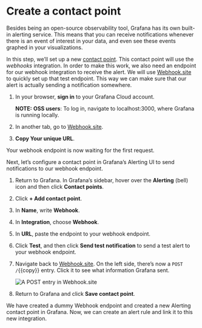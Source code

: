 # Create a contact point

Besides being an open-source observability tool, Grafana has its own built-in alerting service. This means that you can receive notifications whenever there is an event of interest in your data, and even see these events graphed in your visualizations.

In this step, we’ll set up a new [contact point](https://grafana.com/docs/grafana/latest/alerting/configure-notifications/manage-contact-points/integrations/webhook-notifier/). This contact point will use the _webhooks_ integration. In order to make this work, we also need an endpoint for our webhook integration to receive the alert. We will use [Webhook.site](https://webhook.site/) to quickly set up that test endpoint. This way we can make sure that our alert is actually sending a notification somewhere.

1. In your browser, **sign in** to your Grafana Cloud account.

   **NOTE:**
   **OSS users**: To log in, navigate to localhost:3000, where Grafana is running locally.

1. In another tab, go to [Webhook.site](https://webhook.site/).

1. **Copy Your unique URL**.

Your webhook endpoint is now waiting for the first request.

Next, let’s configure a contact point in Grafana’s Alerting UI to send notifications to our webhook endpoint.

1. Return to Grafana. In Grafana’s sidebar, hover over the **Alerting** (bell) icon and then click **Contact points**.

1. Click **+ Add contact point**.

1. In **Name**, write **Webhook**.

1. In **Integration**, choose **Webhook**.

1. In **URL**, paste the endpoint to your webhook endpoint.

1. Click **Test**, and then click **Send test notification** to send a test alert to your webhook endpoint.

1. Navigate back to [Webhook.site](https://webhook.site/). On the left side, there’s now a `POST /`{{copy}} entry. Click it to see what information Grafana sent.

   ![A POST entry in Webhook.site](https://grafana.com/media/docs/alerting/alerting-webhook-detail.png)

1. Return to Grafana and click **Save contact point**.

We have created a dummy Webhook endpoint and created a new Alerting contact point in Grafana. Now, we can create an alert rule and link it to this new integration.
